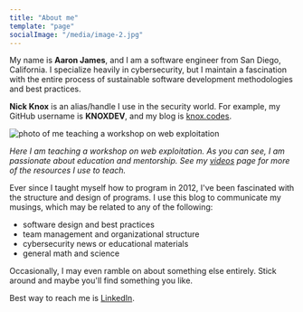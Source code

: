 ```yaml
---
title: "About me"
template: "page"
socialImage: "/media/image-2.jpg"
---
```


My name is **Aaron James**, and I am a software engineer from San Diego, California. I specialize heavily in cybersecurity, but I maintain a fascination with the entire process of sustainable software development methodologies and best practices.

**Nick Knox** is an alias/handle I use in the security world. For example, my GitHub username is **KNOXDEV**, and my blog is [knox.codes](https://knox.codes).

![photo of me teaching a workshop on web exploitation](/media/image-2.jpg)

*Here I am teaching a workshop on web exploitation. As you can see, I am passionate about education and mentorship.
See my [videos](/pages/videos) page for more of the resources I use to teach.*

Ever since I taught myself how to program in 2012, I've been fascinated with the structure and design of programs.
I use this blog to communicate my musings, which may be related to any of the following:

* software design and best practices
* team management and organizational structure
* cybersecurity news or educational materials
* general math and science

Occasionally, I may even ramble on about something else entirely. Stick around and maybe you'll find something you like.

Best way to reach me is [LinkedIn](https://www.linkedin.com/in/aaron-james-eason/).
